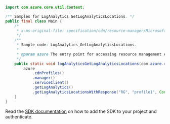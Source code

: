 ```java
import com.azure.core.util.Context;

/** Samples for LogAnalytics GetLogAnalyticsLocations. */
public final class Main {
    /*
     * x-ms-original-file: specification/cdn/resource-manager/Microsoft.Cdn/stable/2021-06-01/examples/LogAnalytics_GetLogAnalyticsLocations.json
     */
    /**
     * Sample code: LogAnalytics_GetLogAnalyticsLocations.
     *
     * @param azure The entry point for accessing resource management APIs in Azure.
     */
    public static void logAnalyticsGetLogAnalyticsLocations(com.azure.resourcemanager.AzureResourceManager azure) {
        azure
            .cdnProfiles()
            .manager()
            .serviceClient()
            .getLogAnalytics()
            .getLogAnalyticsLocationsWithResponse("RG", "profile1", Context.NONE);
    }
}
```

Read the [SDK documentation](https://github.com/Azure/azure-sdk-for-java/blob/azure-resourcemanager_2.15.0/sdk/resourcemanager/azure-resourcemanager/README.md) on how to add the SDK to your project and authenticate.

